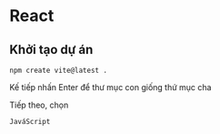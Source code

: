 # React

## Khởi tạo dự án 

```
npm create vite@latest .
```

Kế tiếp nhấn Enter để thư mục con giống thứ mục cha

Tiếp theo, chọn

```
JaváScript
```

